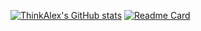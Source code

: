 [![ThinkAlex's GitHub stats](https://github-readme-stats.vercel.app/api?username=Alexandre2006&count_private=true&show_icons=true&theme=radical)](https://github.com/anuraghazra/github-readme-stats)
[![Readme Card](https://github-readme-stats.vercel.app/api/pin/?username=Alexandre2006&repo=github-readme-stats&count_private=true&show_icons=true&theme=radical)](https://github.com/anuraghazra/github-readme-stats)

